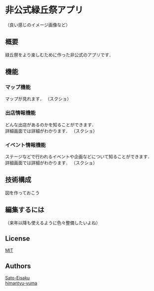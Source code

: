 # 非公式緑丘祭アプリ
（良い感じのイメージ画像など）

## 概要
緑丘祭をより楽しむために作った非公式のアプリです．

## 機能
### マップ機能
マップが見れます．
（スクショ）

### 出店情報機能
どんな出店があるのかを知ることができます．  
詳細画面では詳細がわかります．
（スクショ）

### イベント情報機能
ステージなどで行われるイベントや企画などについて知ることができます．  
詳細画面では詳細がわかります．
（スクショ）

## 技術構成
図を作っておこう

## 編集するには
（来年以降も使えるように色々整備したいよね）

## License
[MIT](LICENSE)

## Authors
[Sato-Eisaku](https://github.com/Sato-Eisaku)  
[himantyu-yuma](https://github.com/himantyu-yuma)
